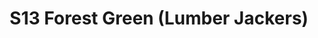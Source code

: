 ---
title: S13 Forest Green (Lumber Jackers)
permalink: "/teams/s13-forest"
teamslug: s13-forest
members:
- Joe Heron - Captain
- RJ Martin - QB
- CJ Babb
- Justin Bixler
- Andrew Esquer
- Tristan Holley
- Kori Levy-Minzie
- Kyle Miller
- Michael Moerschbaecher
- Nicholas Robles
- Bryan Sanders
- Tyler Stransky
- Jason Weaver
teamid: 4814
name: S13 Forest Green
color: Lumber Jackers
division: ''
---
